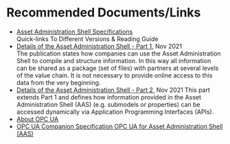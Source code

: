 # Recommended Documents/Links

- [Asset Administration Shell Specifications](https://www.plattform-i40.de/IP/Redaktion/EN/Standardartikel/specification-administrationshell.html)  
Quick-links To Different Versions & Reading Guide
- [Details of the Asset Administration Shell - Part 1](https://www.plattform-i40.de/IP/Redaktion/EN/Downloads/Publikation/Details_of_the_Asset_Administration_Shell_Part1_V3.html), Nov 2021  
The publication states how companies can use the Asset Administration Shell to compile and structure information. In this way all information can be shared as a package (set of files) with partners at several levels of the value chain. It is not necessary to provide online access to this data from the very beginning.
- [Details of the Asset Administration Shell - Part 2](https://www.plattform-i40.de/IP/Redaktion/EN/Downloads/Publikation/Details_of_the_Asset_Administration_Shell_Part2_V1.html), Nov 2021
This part extends Part 1 and defines how information provided in the Asset Administration Shell (AAS) (e.g. submodels or properties) can be accessed dynamically via Application Programming Interfaces (APIs).
- [About OPC UA](https://opcfoundation.org/about/opc-technologies/opc-ua/)
- [OPC UA Companion Specification OPC UA for Asset Administration Shell (AAS)](https://opcfoundation.org/developer-tools/specifications-opc-ua-information-models/opc-ua-for-i4-asset-administration-shell/)
